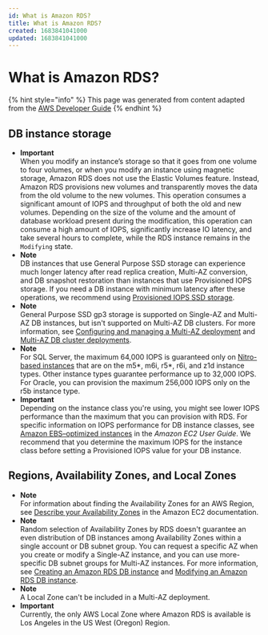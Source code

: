 ```yaml
---
id: What is Amazon RDS?
title: What is Amazon RDS?
created: 1683841041000
updated: 1683841041000
---
```

# What is Amazon RDS?

{% hint style="info" %}
This page was generated from content adapted from the [AWS Developer Guide](https://github.com/awsdocs/amazon-rds-user-guide.git)
{% endhint %}

## DB instance storage

- **Important**  
When you modify an instance’s storage so that it goes from one volume to four volumes, or when you modify an instance using magnetic storage, Amazon RDS does not use the Elastic Volumes feature\. Instead, Amazon RDS provisions new volumes and transparently moves the data from the old volume to the new volumes\. This operation consumes a significant amount of IOPS and throughput of both the old and new volumes\. Depending on the size of the volume and the amount of database workload present during the modification, this operation can consume a high amount of IOPS, significantly increase IO latency, and take several hours to complete, while the RDS instance remains in the `Modifying` state\.
- **Note**  
DB instances that use General Purpose SSD storage can experience much longer latency after read replica creation, Multi\-AZ conversion, and DB snapshot restoration than instances that use Provisioned IOPS storage\. If you need a DB instance with minimum latency after these operations, we recommend using [Provisioned IOPS SSD storage](#USER_PIOPS)\.
- **Note**  
General Purpose SSD gp3 storage is supported on Single\-AZ and Multi\-AZ DB instances, but isn't supported on Multi\-AZ DB clusters\. For more information, see [Configuring and managing a Multi\-AZ deployment](Concepts.MultiAZ.md) and [Multi\-AZ DB cluster deployments](multi-az-db-clusters-concepts.md)\.
- **Note**  
For SQL Server, the maximum 64,000 IOPS is guaranteed only on [Nitro\-based instances](https://docs.aws.amazon.com/AWSEC2/latest/UserGuide/instance-types.html#ec2-nitro-instances) that are on the m5\*, m6i, r5\*, r6i, and z1d instance types\. Other instance types guarantee performance up to 32,000 IOPS\.  
For Oracle, you can provision the maximum 256,000 IOPS only on the r5b instance type\.
- **Important**  
Depending on the instance class you're using, you might see lower IOPS performance than the maximum that you can provision with RDS\. For specific information on IOPS performance for DB instance classes, see [Amazon EBS–optimized instances](https://docs.aws.amazon.com/AWSEC2/latest/UserGuide/ebs-optimized.html) in the *Amazon EC2 User Guide*\. We recommend that you determine the maximum IOPS for the instance class before setting a Provisioned IOPS value for your DB instance\.


## Regions, Availability Zones, and Local Zones

- **Note**  
For information about finding the Availability Zones for an AWS Region, see [Describe your Availability Zones](https://docs.aws.amazon.com/AWSEC2/latest/UserGuide/using-regions-availability-zones.html#availability-zones-describe) in the Amazon EC2 documentation\.
- **Note**  
Random selection of Availability Zones by RDS doesn't guarantee an even distribution of DB instances among Availability Zones within a single account or DB subnet group\. You can request a specific AZ when you create or modify a Single\-AZ instance, and you can use more\-specific DB subnet groups for Multi\-AZ instances\. For more information, see [Creating an Amazon RDS DB instance](USER_CreateDBInstance.md) and [Modifying an Amazon RDS DB instance](Overview.DBInstance.Modifying.md)\.
- **Note**  
A Local Zone can't be included in a Multi\-AZ deployment\.
- **Important**  
Currently, the only AWS Local Zone where Amazon RDS is available is Los Angeles in the US West \(Oregon\) Region\.

